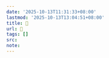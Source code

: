 ```yaml
---
date: '2025-10-13T11:31:33+08:00'
lastmod: '2025-10-13T13:04:51+08:00'
title: 󰩹
url: 󰩹
tags: []
src:
note:
---
```

